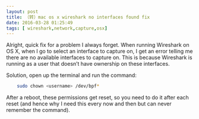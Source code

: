 ```yaml
---
layout: post
title: （转）mac os x wireshark no interfaces found fix
date: 2016-03-28 01:25:49
tags: [ wireshark,network,capture,osx]
---
```


Alright, quick fix for a problem I always forget. When running Wireshark on OS X, when I go to select an interface to capture on, I get an error telling me there are no available interfaces to capture on. This is because Wireshark is running as a user that doesn’t have ownership on these interfaces.


Solution, open up the terminal and run the command:

``` bash
	sudo chown <username> /dev/bpf*
```

After a reboot, these permissions get reset, so you need to do it after each reset (and hence why I need this every now and then but can never remember the command).